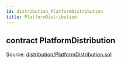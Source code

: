 ```yaml
---
id: distribution_PlatformDistribution
title: PlatformDistribution
---
```


<div class="contract-doc"><div class="contract"><h2 class="contract-header"><span class="contract-kind">contract</span> PlatformDistribution</h2><div class="source">Source: <a href="https://github.com/MyBitFoundation/MyBit-Network.tech//blob/v0.0.0/contracts/distribution/PlatformDistribution.sol" target="_blank">distribution/PlatformDistribution.sol</a></div></div></div>
